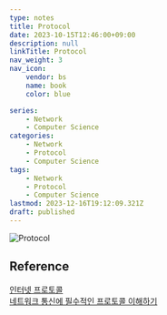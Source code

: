 ```yaml
---
type: notes
title: Protocol
date: 2023-10-15T12:46:00+09:00
description: null
linkTitle: Protocol
nav_weight: 3
nav_icon:
    vendor: bs
    name: book
    color: blue

series:
    - Network
    - Computer Science
categories:
    - Network
    - Protocol
    - Computer Science
tags:
    - Network
    - Protocol
    - Computer Science
lastmod: 2023-12-16T19:12:09.321Z
draft: published
---
```


![Protocol](/content/computer-science/protocol.png#center "http://www.tcpipguide.com/free/t_TCPIPProtocols.htm")

## Reference

[인터넷 프로토콜](https://velog.io/@dkdjsema9808/%EC%9D%B8%ED%84%B0%EB%84%B7-%ED%94%84%EB%A1%9C%ED%86%A0%EC%BD%9C)  
[네트워크 통신에 필수적인 프로토콜 이해하기](https://www.whatap.io/ko/blog/160/index.html)
